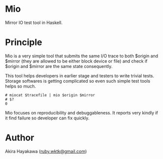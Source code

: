 # Mio
Mirror IO test tool in Haskell.

# Principle

Mio is a very simple tool that submits the same I/O trace to both $origin and $mirror
(they are allowed to be either block device or file)
and check if $origin and $mirror are the same state consequently.

This tool helps developers in earlier stage and testers to write trivial tests.
Storage softwares is getting complicated so even such simple test tools helps so much.

```
# miocat $tracefile | mio $origin $mirror
# $?
0
```

Mio focuses on reproducibility and debuggableness.
It reports very kindly if it find failure so developer can fix quickly.

# Author
Akira Hayakawa (ruby.wktk@gmail.com)
